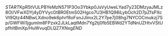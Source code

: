 $START$KpR5tVULPBYeMzN571P3Oo3Ybkp0JsVyUweLYad7y23DMzyaJMLz8Ol/VFwXDYj4yDYVycGtBR0EtmS02Hgco7U3HB1Q98iLybOch2D7pZfsPXcVt9Qtz44NBwLXdno9ek6phrf8oFsnJJlmx2L2Y7pe7j08hg7NYCOCmukzj7Sp/GWFWi1jgumlm8FPzxk2JLkLaqtMdn7Yg2tj0fb5EBWd2YTdNnUZHtvVStUpfhItBmXp/HuWvuqDLQZ7XNxg$END$